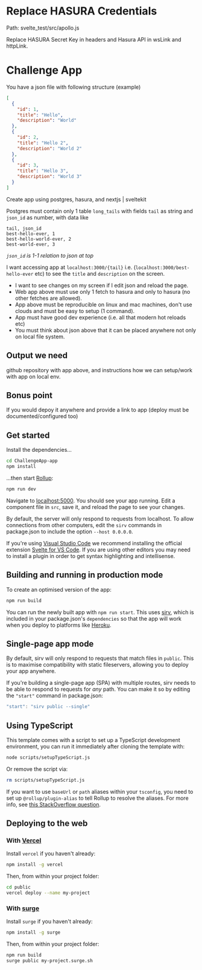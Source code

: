 # Replace HASURA Credentials

Path: svelte_test/src/apollo.js

Replace HASURA Secret Key in headers and Hasura API in wsLink and httpLink.

# Challenge App

You have a json file with following structure (example)

```json
[
  { 
    "id": 1,
    "title": "Hello",
    "description": "World"
  },
  { 
    "id": 2,
    "title": "Hello 2",
    "description": "World 2"
  },
  { 
    "id": 3,
    "title": "Hello 3",
    "description": "World 3"
  }
]
```

Create app using postgres, hasura, and nextjs | sveltekit

Postgres must contain only 1 table `long_tails` with fields `tail` as string and `json_id` as number, with data like

```csv
tail, json_id
best-hello-ever, 1
best-hello-world-ever, 2
best-world-ever, 3
```

_`json_id` is 1-1 relation to json at top_

I want accessing app at `localhost:3000/{tail}` i.e. (`localhost:3000/best-hello-ever` etc)
to see the `title` and `description` on the screen.

- I want to see changes on my screen if I edit json and reload the page.
- Web app above must use only 1 fetch to hasura and only to hasura (no other fetches are allowed).
- App above must be reproducible on linux and mac machines, don't use clouds and must be easy to setup (1 command).
- App must have good dev experience (i.e. all that modern hot reloads etc)
- You must think about json above that it can be placed anywhere not only on local file system.

## Output we need

github repository with app above, and instructions how we can setup/work with app on local env.

## Bonus point

If you would depoy it anywhere and provide a link to app (deploy must be documented/configured too)



## Get started

Install the dependencies...

```bash
cd ChallengeApp-app
npm install
```

...then start [Rollup](https://rollupjs.org):

```bash
npm run dev
```

Navigate to [localhost:5000](http://localhost:5000). You should see your app running. Edit a component file in `src`, save it, and reload the page to see your changes.

By default, the server will only respond to requests from localhost. To allow connections from other computers, edit the `sirv` commands in package.json to include the option `--host 0.0.0.0`.

If you're using [Visual Studio Code](https://code.visualstudio.com/) we recommend installing the official extension [Svelte for VS Code](https://marketplace.visualstudio.com/items?itemName=svelte.svelte-vscode). If you are using other editors you may need to install a plugin in order to get syntax highlighting and intellisense.

## Building and running in production mode

To create an optimised version of the app:

```bash
npm run build
```

You can run the newly built app with `npm run start`. This uses [sirv](https://github.com/lukeed/sirv), which is included in your package.json's `dependencies` so that the app will work when you deploy to platforms like [Heroku](https://heroku.com).


## Single-page app mode

By default, sirv will only respond to requests that match files in `public`. This is to maximise compatibility with static fileservers, allowing you to deploy your app anywhere.

If you're building a single-page app (SPA) with multiple routes, sirv needs to be able to respond to requests for *any* path. You can make it so by editing the `"start"` command in package.json:

```js
"start": "sirv public --single"
```

## Using TypeScript

This template comes with a script to set up a TypeScript development environment, you can run it immediately after cloning the template with:

```bash
node scripts/setupTypeScript.js
```

Or remove the script via:

```bash
rm scripts/setupTypeScript.js
```

If you want to use `baseUrl` or `path` aliases within your `tsconfig`, you need to set up `@rollup/plugin-alias` to tell Rollup to resolve the aliases. For more info, see [this StackOverflow question](https://stackoverflow.com/questions/63427935/setup-tsconfig-path-in-svelte).

## Deploying to the web

### With [Vercel](https://vercel.com)

Install `vercel` if you haven't already:

```bash
npm install -g vercel
```

Then, from within your project folder:

```bash
cd public
vercel deploy --name my-project
```

### With [surge](https://surge.sh/)

Install `surge` if you haven't already:

```bash
npm install -g surge
```

Then, from within your project folder:

```bash
npm run build
surge public my-project.surge.sh
```
